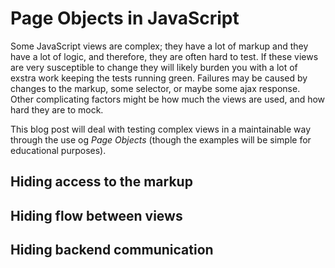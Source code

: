 Page Objects in JavaScript
==========================

Some JavaScript views are complex; they have a lot of markup and they have a lot of logic, and therefore, they are often hard to test. If these views are very susceptible to change they will likely burden you with a lot of exstra work keeping the tests running green. Failures may be caused by changes to the markup, some selector, or maybe some ajax response. Other complicating factors might be how much the views are used, and how hard they are to mock.

This blog post will deal with testing complex views in a maintainable way through the use og _Page Objects_ (though the examples will be simple for educational purposes).

Hiding access to the markup
---------------------------


Hiding flow between views
-------------------------


Hiding backend communication
----------------------------

